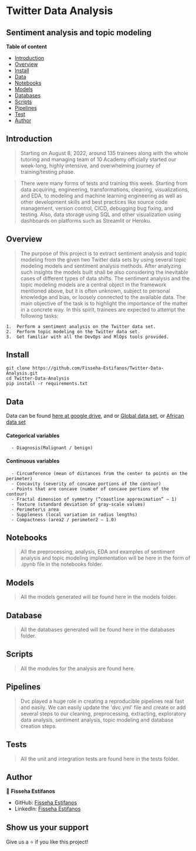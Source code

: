 # Twitter Data Analysis
## Sentiment analysis and topic modeling

**Table of content**

- [Introduction](#introduction)
- [Overview](#overview)
- [Install](#install)
- [Data](#data)
- [Notebooks](#notebooks)
- [Models](#models)
- [Databases](#database)
- [Scripts](#scripts)
- [Pipelines](#pipelines)
- [Test](#test)
- [Author](#author)

## Introduction

> Starting on August 8, 2022, around 135 trainees along with the whole tutoring and managing team of 10 Academy officially started our week-long, highly intensive, and overwhelming journey of training/testing phase. 

> There were many forms of tests and training this week. Starting from data acquiring, engineering, transformations, cleaning, visualizations, and EDA, to modeling and machine learning engineering as well as other development skills and best practices like source code management, version control, CICD, debugging bug fixing, and testing. Also, data storage using SQL and other visualization using dashboards on platforms such as Streamlit or Heroku.


## Overview

> The purpose of this project is to extract sentiment analysis and topic modeling from the given two Twitter data sets by using several topic modeling models and sentiment analysis methods. After analyzing such insights the models built shall be also considering the inevitable cases of different types of data shifts. The sentiment analysis and the topic modeling models are a central object in the framework mentioned above, but it is often unknown, subject to personal knowledge and bias, or loosely connected to the available data. The main objective of the task is to highlight the importance of the matter in a concrete way. In this spirit, trainees are expected to attempt the following tasks:

    1.  Perform a sentiment analysis on the Twitter data set.
    2.  Perform topic modeling on the Twitter data set.
    3.  Get familiar with all the DevOps and MlOps tools provided.


## Install

```
git clone https://github.com/Fisseha-Estifanos/Twitter-Data-Analysis.git
cd Twitter-Data-Analysis
pip install -r requirements.txt
```

## Data

Data can be found [here at google drive](https://drive.google.com/drive/folders/19G8dmehf9vU0u6VTKGV-yWsQOn3IvPsd), and or [Global data set](https://drive.google.com/file/d/1sfx50_tQ6jyBENo0L7hM3WL-11RhWqEB/view?usp=sharing), or [African data set](https://drive.google.com/file/d/1219EjMcjCD4yLqTbBUauOE0-95dqhz4Q/view?usp=sharing)

#### Categorical variables

      - Diagnosis(Malignant / benign)

#### Continuous variables

      - Circumference (mean of distances from the center to points on the perimeter)
      - Concavity (severity of concave portions of the contour)
      - Points that are concave (number of concave portions of the contour)
      - Fractal dimension of symmetry (“coastline approximation” — 1)
      - Texture (standard deviation of gray-scale values)
      - Perimeter\s area
      - Suppleness (local variation in radius lengths)
      - Compactness (area2 / perimeter2 — 1.0)

## Notebooks

> All the preprocessing, analysis, EDA and examples of sentiment analysis and topic modeling implementation will be here in the form of .ipynb file in the notebooks folder.

## Models
> All the models generated will be found here in the models folder.

## Database
> All the databases generated will be found here in the databases folder.

## Scripts
> All the modules for the analysis are found here.

## Pipelines
> Dvc played a huge role in creating a reproducible pipelines real fast and easily. We can easily update the 'dvc.yml' file and create or add several steps to our cleaning, preprocessing, extracting, exploratory data analysis, sentiment analysis, topic modeling and database creation steps.

## Tests

> All the unit and integration tests are found here in the tests folder.

## Author

👤 **Fisseha Estifanos**

- GitHub: [Fisseha Estifanos](https://github.com/fisseha-estifanos)
- LinkedIn: [Fisseha Estifanos](https://www.linkedin.com/in/fisseha-estifanos-109ba6199/)

## Show us your support

Give us a ⭐ if you like this project!